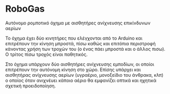 # RoboGas
Αυτόνομο ρομποτικό όχημα με αισθητήρες ανίχνευσης επικίνδυνων αερίων

Το όχημα έχει δύο κινητήρες που ελέγχονται από το Arduino και επιτρέπουν την κίνηση μπροστά, πίσω καθώς και επιτόπια περιστροφή κάνοντας χρήση των τροχών του (ο ένας πάει μπροστά και ο άλλος πισω). Ο τρίτος πίσω τροχός είναι παθητικός.

Στο όχημα υπάρχουν δύο αισθητήρες ανίχνευσης εμποδίων, οι οποίοι επιτρέπουν την αυτόνομη κίνηση στο χώρο.
Επίσης υπάρχει και αισθητήρας ανίχνευσης αερίων (υγραέριο, μονοξείδιο του άνθρακα, κλπ) ο οποίος όταν ανιχνέυει κάποιο αέριο θα εμφανίζει οπτικά και ηχητικά σχετική προειδοποίηση.

